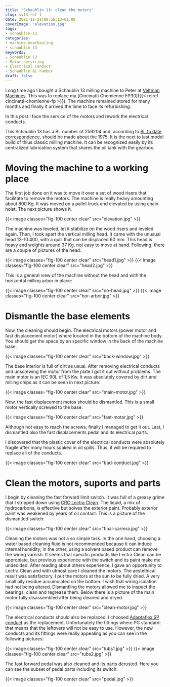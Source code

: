 ```yaml
---
title: "Schaublin 13: clean the motors"
slug: sv13-ref-1
date: 2021-11-21T00:56:13+01:00
coverImage: "elevation.jpg"
tags:
- schaublin-13
categories:
- machine overhauling
- schaublin 13
keywords:
- Schaublin 13
- Motor servicing
- Electrical conduct
- Schaublin BL number
draft: false
---
```


Long time ago I bought a Schaublin 13 milling machine to Peter at
[Veltman Machines](http://veltmanmachines.nl). This was to replace my
[Cincinatti
Chomienne FP30]({{< relref cincinatti-chomienne-fp >}}). The
machine remained stored for many months and finally it arrived the
time to face its refurbishing.

In this post I face the service of the motors and rework the
electrical conducts.

<!--more-->

This Schaublin 13 has a BL number of 259204 and, according to [BL to
date
correspondence](http://anglo-swiss-tools.co.uk/general-information-on-historic-schaublin-machines/),
should be made about the 1975. It is the next to last model build of
thius classic milling machine. It can be recognized easily by its
centralized lubrication system that shares the oil tank with the
gearbox.

# Moving the machine to a working place

The first job done on it was to move it over a set of wood risers that
facilitate to remove the motors. The machine is really heavy amounting
about 800 Kg. It was moved on a pallet truck and elevated by using
chain hoist. The next picture shows it.

{{< image classes="fig-100 center clear" src="elevation.jpg" >}}

The machine was leveled, let it stabilize on the wood risers and
leveled again. Then, I took apart the vertical milling head. It came
with the unusual head 13-10.400, with a quill that can be displaced 60
mm. This head is heavy and weights around 37 Kg, not easy to move at
hand. Following, there are a couple of pictures of the head:

{{< image classes="fig-100 center clear" src="head1.jpg" >}}
{{< image classes="fig-100 center clear" src="head2.jpg" >}}

This is a general view of the machine without the head and with the
horizontal milling arbor in place:

{{< image classes="fig-100 center clear" src="no-head.jpg" >}}
{{< image classes="fig-100 center clear" src="hor-arbor.jpg" >}}

# Dismantle the base elements

Now, the cleaning should begin. The electrical motors (power motor and
fast displacement motor) where located in the bottom of the machine
body. You should get the space by an specific window in the back of
the machine base.

{{< image classes="fig-100 center clear" src="back-window.jpg" >}}

The base interior is full of dirt as usual. After removing electrical
conducts and unscrewing the motor from the plate I got it out without
problems. The main motor is an IEC 90L of 1,5 Kw. It was absolutely
covered by dirt and milling chips as it can be seen in next picture:

{{< image classes="fig-100 center clear" src="main-motor.jpg" >}}

Now, the fast displacement motos should be dismantled. This is a small
motor vertically screwed to the base.

{{< image classes="fig-100 center clear" src="fast-motor.jpg" >}}

Although not easy to reach the screws, finally I managed to get it
out. Last, I dismantled also the fast displacements pedal and its
electrical parts.

I discovered that the plastic cover of the electrical conducts were
absolutely fragile after many hours soaked in oil spills. Thus, it
will be required to replace all of the conducts.

{{< image classes="fig-100 center clear" src="bad-conduct.jpg" >}}

# Clean the motors, suports and parts

I begin by cleaning the fast forward limit switch. It was full of a
greasy grime that I stripped down using [CRC Lectra
Clean](https://www.crcindustries.com/products/lectra-clean-174-heavy-duty-electrical-parts-degreaser-19-wt-oz.html). The
liquid, a mix of hydrocarbons, is effective but solves the exterior
paint. Probably exterior paint was weakened by years of oil
contact. This is a picture of the dismantled switch:

{{< image classes="fig-100 center clear" src="final-carrera.jpg" >}}

Cleaning the motors was not a so simple task. In the one hand,
choosing a water based cleaning fluid is not recommended because it
can induce internal humidity; in the other, using a solvent based
product can remove the wiring varnish. It seems that specific products
like Lectra Clean can be appropiate, but previous experience with the
switch and its paint make me undecided. After reading about others
experience, I gave an opportunity to Lectra Clean and with utmost care
I cleaned the motors. The aestethical result was satisfactory. I put
the motors at the sun to be fully dried. A very small oily residue
accumulated on the bottom. I wish that wiring isolation had not being
altered. Dismantling the motors allowed me to inspect the bearings,
clean and regrease them. Below there is a picture of the main motor
fully disassembled after being cleaned and dryed.

{{< image classes="fig-100 center clear" src="clean-motor.jpg" >}}

The electrical conducts should also be replaced. I choosed [Adaptaflex
SP
conduct](https://new.abb.com/low-voltage/products/conduit-fittings/adaptaflex/flexible-metallic-conduit-systems/metallic-conduits/type-sp)
as the replacement. Unfortunately the fittings where PG standard: that
means that the leftovers will not be easy to use. However, the new
conducts and its fittings were really appealing as you can see in the
following pictures:

{{< image classes="fig-100 center clear" src="tubs1.jpg" >}}
{{< image classes="fig-100 center clear" src="tubs2.jpg" >}}

The fast forward pedal was also cleaned and its parts derusted. Here
you can see the subset of pedal parts including its switch:

{{< image classes="fig-100 center clear" src="pedal.jpg" >}}
